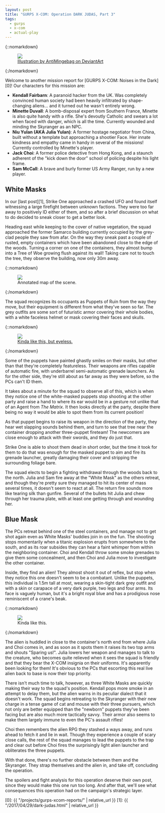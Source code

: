 ```yaml
---
layout: post
title: "GURPS X-COM: Operation DARK JUDAS, Part 3"
tags:
  - gurps
  - x-com
  - actual-play
---
```


{::nomarkdown}
<figure>
  <img src="{{ "/assets/xcom__extraction_by_antimingebag-d9abdgp.jpg" | absolute_url }}"/>
  <figcaption>
    <a href=http://antimingebag.deviantart.com/art/XCOM-Extraction-561522409>
      Illustration by AntiMingebag on DeviantArt
    </a>
  </figcaption>
</figure>
{:/nomarkdown}

Welcome to another mission report for [GURPS X-COM: Noises in the Dark][0]! Our
characters for this mission are:

- **Kendall Fairbarn**: A paranoid hacker from the UK. Was completely convinced
  human society had been heavily infiltrated by shape-changing aliens... and it
  turned out he wasn't entirely wrong.
- **Minette Duvall**: A bomb-disposal expert from Southern France, Minette is
  also quite handy with a rifle. She's devoutly Catholic and swears a lot when
  faced with danger, which is all the time. Currently wounded and minding the
  Skyranger as an NPC.
- **Niu Yulan (AKA Julia Yulan)**: A former hostage negotiator from China, built
  without a template but approaching a shootier Face. Her innate kindness and
  empathy came in handy in several of the missions! Currently controlled by
  Minette's player.
- **Jack Choi**: A former police detective from Hong Kong, and a staunch
  adherent of the "kick down the door" school of policing despite his light
  frame.
- **Sam McCall**: A brave and burly former US Army Ranger, run by a new player.

## White Masks

In our [last post][1], Strike One approached a crashed UFO and found itself
witnessing a large firefight between unknown factions. They were too far away to
positively ID either of them, and so after a brief discussion on what to do
decided to sneak closer to get a better look.

Heading east while keeping to the cover of native vegetation, the squad
approached the former Samarco building currently occupied by the grey-clad
people they saw from afar. On the way they sneak past a couple of rusted, empty
containers which have been abandoned close to the edge of the woods. Turning a
corner on one of the containers, they almost bump into a Tree of Woe growing
flush against its wall! Taking care not to touch the tree, they observe the
building, now only 30m away.

{::nomarkdown}
<figure>
  <img src="{{ "/assets/crash-site.png" | absolute_url }}"/>
  <figcaption>
  Annotated map of the scene.
  </figcaption>
</figure>
{:/nomarkdown}

The squad recognizes its occupants as Puppets of Ruin from the way they move,
but their equipment is different from what they've seen so far. The grey outfits
are some sort of futuristic armor covering their whole bodies, with a white
faceless helmet or mask covering their faces and skulls.

{::nomarkdown}
<figure>
  <img src="{{ "/assets/white-mask.jpg" | absolute_url }}"/>
  <figcaption>
  <a href="http://www.deviantart.com/art/Noza-37340050"/>
    Kinda like this, but eyeless.
  </a>
  </figcaption>
</figure>
{:/nomarkdown}

Some of the puppets have painted ghastly smiles on their masks, but other than
that they're completely featureless. Their weapons are rifles capable of
automatic fire, with underbarrel semi-automatic grenade launchers. As for the
other side, they're still about as far away as they were before, so the PCs
can't ID them.

It takes about a minute for the squad to observe all of this, which is when they
notice one of the white-masked puppets stop shooting at the other party and
raise a hand to where its ear would be in a gesture not unlike that of an Agent
from _The Matrix_. It then looks directly at the party, despite there being no
way it would be able to spot them from its current position!

As that puppet begins to raise its weapon in the direction of the party, they
hear wet slapping sounds behind them, and turn to see that tree near the
container dropping another three-puppet fireteam! The newcomers are close enough
to attack with their swords, and they do just that.

Strike One is able to shoot them dead in short order, but the time it took for
them to do that was enough for the masked puppet to aim and fire its grenade
launcher, greatly damaging their cover and stripping the surrounding foliage
bare.

The squad elects to begin a fighting withdrawal through the woods back to the
north. Julia and Sam fire away at the "White Mask" as the others retreat, and
though they're pretty sure they managed to hit its center of mass several times,
it doesn't seem to react at all. The return fire sounds more like tearing silk
than gunfire. Several of the bullets hit Julia and chew through her trauma
plate, with at least one getting through and wounding her.

## Blue Mask

The PCs retreat behind one of the steel containers, and manage not to get shot
again even as White Masks' buddies join in on the fun. The shooting stops
momentarily when a titanic explosion erupts from somewhere to the south, and as
its roar subsides they can hear a faint whimper from within the neighboring
container. Choi and Kendall throw some smoke grenades to give them some
concealment, and then Choi and Julia move to investigate the other container.

Inside, they find an alien! They almost shoot it out of reflex, but stop when
they notice this one doesn't seem to be a combatant. Unlike the puppets, this
individual is 1.5m tall at most, wearing a skin-tight dark grey outfit and with
a skin or carapace of a very dark purple, two legs and four arms. Its face is
vaguely human, but it's a bright royal blue and has a prodigious nose
reminiscent of a crane's beak.

{::nomarkdown}
<figure>
  <img src="{{ "/assets/blue-mask.jpg" | absolute_url }}"/>
  <figcaption>
  Kinda like this.
  </figcaption>
</figure>
{:/nomarkdown}

The alien is huddled in close to the container's north end from where Julia and
Choi comes in, and as soon as it spots them it raises its two top arms and
shouts "Sparing us!". Julia lowers her weapon and manages to talk to the
creature, who becomes quite relieved when it sees the squad is friendly and that
they bear the X-COM insignia on their uniforms. It's apparently been looking for
them! It's obvious to the PCs that escorting this real live alien back to base
is now their top priority.

There isn't much time to talk, however, as three White Masks are quickly making
their way to the squad's position. Kendall pops more smoke in an attempt to
delay them, but the alien warns in its peculiar dialect that it doesn't
work. The squad begins retreating to the Skyranger with their new charge in a
tense game of cat and mouse with their three pursuers, which not only are better
equipped than the "newborn" puppets they've been facing but are also much more
tactically savvy. Their armor also seems to make them largely immune to even the
PC's assault rifles!

Choi then remembers the alien RPG they stashed a ways away, and runs ahead to
fetch it and lie in wait. Though they experience a couple of scary close calls,
the rest of the squad manages to lead the puppets to the trap and clear out
before Choi fires the surprisingly light alien launcher and obliterates the
three puppets.

With that done, there's no further obstacle between them and the Skyranger. They
strap themselves and the alien in, and take off, concluding the operation.

The spoilers and fight analysis for this operation deserve their own post, since
they would make this one run too long. And after that, we'll see what
consequences this operation had on the campaign's strategic layer.

[0]: {{ "/projects/gurps-xcom-reports/" | relative_url }}
[1]: {{ "/2017/04/29/dark-judas.html" | relative_url }}
